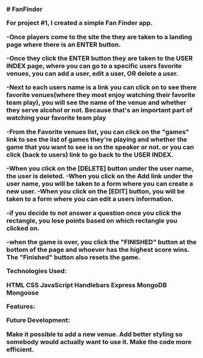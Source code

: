 <h3># FanFinder

For project #1, I created a simple Fan Finder app. 

-Once players come to the site the they are taken to a landing page where there is an ENTER button.

-Once they click the ENTER button they are taken to the USER INDEX page, where you can go to a specific users favorite venues, you can add a user, edit a user, OR delete a user.

-Next to each users name is a link you can click on to see there favorite venues(where they most enjoy watching their favorite team play), you will see the name of the venue and whether they serve alcohol or not. Because that's an important part of watching your favorite team play

-From the Favorite venues list, you can click on the "games" link to see the list of games they're playing and whether the game that you want to see is on the speaker or not. or you can click (back to users) link to go back to the USER INDEX.

-When you click on the [DELETE] button under the user name, the user is deleted.
-When you click on the Add link under the user name, you will be taken to a form where you can create a new user.
-When you click on the [EDIT] button, you will be taken to a form where you can edit a users information.

-if you decide to not answer a question once you click the rectangle, you lose points based on which rectangle you clicked on.

-when the game is over, you click the "FINISHED" button at the bottom of the page and whoever has the highest score wins. The "Finished" button also resets the game.

Technologies Used:

HTML
CSS
JavaScript
Handlebars
Express
MongoDB
Mongoose

Features:



Future Development:

Make it possible to add a new venue.
Add better styling so somebody would actually want to use it.
Make the code more efficient.
</h3>
